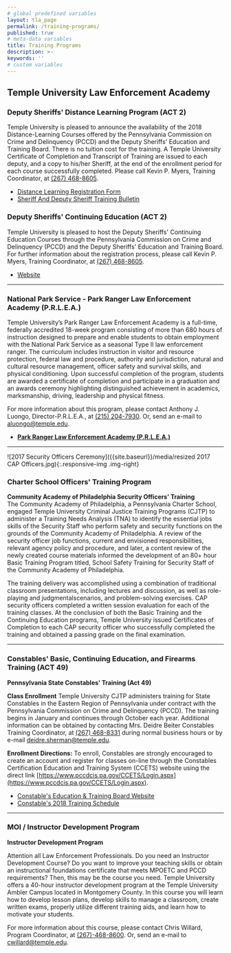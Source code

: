 ```yaml
---
# global predefined variables
layout: tla_page
permalink: /training-programs/
published: true
# meta-data variables
title: Training Programs
description: >-
keywords: ''
# custom variables
---
```

## Temple University Law Enforcement Academy
### Deputy Sheriffs' Distance Learning Program (ACT 2)
Temple University is pleased to announce the availability of the 2018 Distance-Learning Courses offered by the Pennsylvania Commission on Crime and Delinquency (PCCD) and the Deputy Sheriffs' Education and Training Board. There is no tuition cost for the training. A Temple University Certificate of Completion and Transcript of Training are issued to each deputy, and a copy to his/her Sheriff, at the end of the enrollment period for each course successfully completed. Please call Kevin P. Myers, Training Coordinator, at [(267) 468-8605](tel:2674688605).
- [Distance Learning Registration Form](https://liberalarts.temple.edu/sites/liberalarts/files/2018%20%20Distance%20Learning%20Registration%20Form%20Electronic.pdf)
- [Sheriff And Deputy Sheriff Training Bulletin](https://liberalarts.temple.edu/sites/liberalarts/files/Sheriff%20and%20Deputy%20Sheriff%20Training%20Bulletin%20148%20December%202017.pdf)

### Deputy Sheriffs' Continuing Education (ACT 2)
Temple University is pleased to host the Deputy Sheriffs' Continuing Education Courses through the Pennsylvania Commission on Crime and Delinquency (PCCD) and the Deputy Sheriffs' Education and Training Board. For further information about the registration process, please call Kevin P. Myers, Training Coordinator, at [(267) 468-8605](tel:2674688605).
- [Website](http://www.pccd.pa.gov/training/Pages/Deputy-Sheriffs'-Education-and-Training-Program.aspx)

___

### National Park Service - Park Ranger Law Enforcement Academy (P.R.L.E.A.)
Temple University’s Park Ranger Law Enforcement Academy is a full-time, federally accredited 18-week program consisting of more than 680 hours of instruction designed to prepare and enable students to obtain employment with the National Park Service as a seasonal Type II law enforcement ranger. The curriculum includes instruction in visitor and resource protection, federal law and procedure, authority and jurisdiction, natural and cultural resource management, officer safety and survival skills, and physical conditioning. Upon successful completion of the program, students are awarded a certificate of completion and participate in a graduation and an awards ceremony highlighting distinguished achievement in academics, marksmanship, driving, leadership and physical fitness.

For more information about this program, please contact Anthony J. Luongo, Director-P.R.L.E.A., at [(215) 204-7930](tel:2152047930). Or, send an e-mail to [aluongo@temple.edu](mailto:aluongo@temple.edu).

- **[Park Ranger Law Enforcement Academy (P.R.L.E.A.)](https://noncredit.temple.edu/portal/applications/applicationProfile.do?method=loadApplicationIndex&applicationProfileId=7325011)**

___

![2017 Security Officers Ceremony]({{site.baseurl}}/media/resized 2017 CAP Officers.jpg){:.responsive-img .img-right}
### Charter School Officers' Training Program
**Community Academy of Philadelphia Security Officers' Training**<br>
The Community Academy of Philadelphia, a Pennsylvania Charter School, engaged Temple University Criminal Justice Training Programs (CJTP) to administer a Training Needs Analysis (TNA) to identify the essential jobs skills of the Security Staff who perform safety and security functions on the grounds of the Community Academy of Philadelphia. A review of the security officer job functions, current and envisioned responsibilities, relevant agency policy and procedure, and later, a content review of the newly created course materials informed the development of an 80+ hour Basic Training Program titled, School Safety Training for Security Staff of the Community Academy of Philadelphia.

The training delivery was accomplished using a combination of traditional classroom presentations, including lectures and discussion, as well as role-playing and judgmentalscenarios, and problem-solving exercises. CAP security officers completed a written session evaluation for each of the training classes. At the conclusion of both the Basic Training and the Continuing Education programs, Temple University issued Certificates of Completion to each CAP security officer who successfully completed the training and obtained a passing grade on the final examination.

___

### Constables' Basic, Continuing Education, and Firearms Training (ACT 49)
**Pennsylvania State Constables' Training (Act 49)**

**Class Enrollment**
Temple University CJTP administers training for State Constables in the Eastern Region of Pennsylvania under contract with the Pennsylvania Commission on Crime and Delinquency (PCCD). The training begins in January and continues through October each year. Additional information can be obtained by contacting Mrs. Deidre Beiter Constables Training Coordinator, at [(267) 468-8331](tel:2674688331) during normal business hours or by e-mail [deidre.sherman@temple.edu](mailto:deidre.sherman@temple.edu).

**Enrollment Directions:** To enroll, Constables are strongly encouraged to create an account and register for classes on-line through the Constables Certification Education and Training System (CCETS) website using the direct link [https://www.pccdcis.pa.gov/CCETS/Login.aspx](https://www.pccdcis.pa.gov/CCETS/Login.aspx).

- [Constable's Education & Training Board Website](http://www.pccd.pa.gov/training/Pages/Constables'-Education-and-Training-Board.aspx)
- [Constable's 2018 Training Schedule](https://liberalarts.temple.edu/sites/liberalarts/files/2018%20Constables%20Training%20Schedule.pdf)

___
 
### MOI / Instructor Development Program
**Instructor Development Program**

Attention all Law Enforcement Professionals. Do you need an Instructor Development Course?  Do you want to improve your teaching skills or obtain an instructional foundations certificate that meets MPOETC and PCCD requirements? Then, this may be the course you need.  Temple University offers a 40-hour instructor development program at the Temple University Ambler Campus located in Montgomery County. In this course you will learn how to develop lesson plans, develop skills to manage a classroom, create written exams, properly utilize different training aids, and learn how to motivate your students.

For more information about this course, please contact Chris Willard, Program Coordinator, at [(267)-468-8600](tel:2674688600). Or, send an e-mail to [cwillard@temple.edu](mailto:cwillard@temple.edu).
